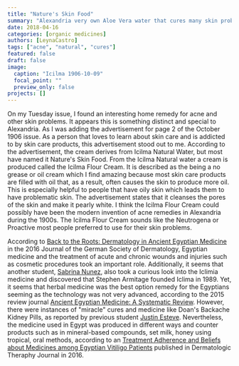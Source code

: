 ```yaml
---
title: "Nature's Skin Food"
summary: "Alexandria very own Aloe Vera water that cures many skin problems"
date: 2018-04-16
categories: [organic medicines]
authors: [LeynaCastro]
tags: ["acne", "natural", "cures"]
featured: false
draft: false
image:
  caption: "Icilma 1906-10-09"
  focal_point: ""
  preview_only: false
projects: []
---
```

On my Tuesday issue, I found an interesting home remedy for acne and other skin problems. It appears this is something distinct and special to Alexandria. As I was adding the advertisement for page 2 of the October 1906 issue. As a person that loves to learn about skin care and is addicted to by skin care products, this advertisement stood out to me. According to the advertisement, the cream derives from Icilma Natural Water, but most have named it Nature's Skin Food. From the Icilma Natural water a cream is produced called the Icilma Flour Cream. It is described as the being a no grease or oil cream which I find amazing because most skin care products are filled with oil that, as a result, often causes the skin to produce more oil. This is especially helpful to people that have oily skin which leads them to have problematic skin. The advertisement states that it cleanses the pores of the skin and make it pearly white. I think the Icilma Flour Cream could possibly have been the modern invention of acne remedies in Alexandria during the 1900s. The Icilma Flour Cream sounds like the Neutrogena or Proactive most people preferred to use for their skin problems.

According to [Back to the Roots: Dermatology in Ancient Egyptian Medicine](https://onlinelibrary.wiley.com/doi/full/10.1111/ddg.12947) in the 2016 Journal of the German Society of Dermatology, Egyptian medicine and the treatment of acute and chronic wounds and injuries such as cosmetic procedures took an important role. Additionally, it seems that another student, [Sabrina Nunez](https://dig-eg-gaz.github.io/curiosities/nunez-blogpost/), also took a curious look into the Iclimia medicine and discovered that Stephen Armitage founded Iclima in 1989. Yet, it seems that herbal medicine was the best option remedy for the Egyptians seeming as the technology was not very advanced, according to the 2015 review journal [Ancient Egyptian Medicine: A Systematic Review](https://doaj.org/article/602aea8253f84a068559bb763708c006?). However, there were instances of "miracle" cures and medicine like Doan's Backache Kidney Pills, as reported by previous student [Justin Esteve](https://dig-eg-gaz.github.io/curiosities/Esteve-Medicine/). Nevertheless, the medicine used in Egypt was produced in different ways and counter products such as in mineral-based compounds, set milk, honey using tropical, oral methods, according to an [Treatment Adherence and Beliefs about Medicines among Egyptian Vitiligo Patients](https://www.ncbi.nlm.nih.gov/pubmed/27594551) published in Dermatologic Theraphy Journal in 2016.
